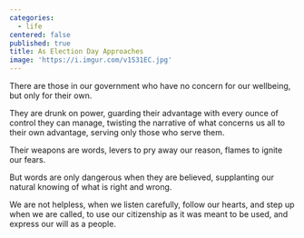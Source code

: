 ```yaml
---
categories:
  - life
centered: false
published: true
title: As Election Day Approaches
image: 'https://i.imgur.com/v1S31EC.jpg'
---
```

There are those in our government
who have no concern 
for our wellbeing,
but only for their own.

They are drunk on power,
guarding their advantage
with every ounce of control
they can manage,
twisting the narrative
of what concerns us all
to their own advantage,
serving only those
who serve them.

Their weapons are words,
levers to pry away our reason,
flames to ignite our fears.

But words are only dangerous
when they are believed,
supplanting our natural knowing
of what is right and wrong.

We are not helpless,
when we listen carefully,
follow our hearts,
and step up when we are called,
to use our citizenship
as it was meant to be used,
and express our will
as a people.

